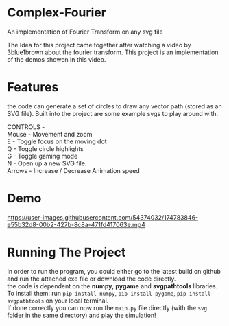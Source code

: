 # Complex-Fourier
An implementation of Fourier Transform on any svg file

The Idea for this project came together after watching a video by 3blue1brown about the fourier transform.
This project is an implementation of the demos showen in this video.

# Features
the code can generate a set of circles to draw any vector path (stored as an SVG file).
Built into the project are some example svgs to play around with.

CONTROLS - 
<br> Mouse - Movement and zoom
<br> E - Toggle focus on the moving dot
<br> Q - Toggle circle highlights
<br> G - Toggle gaming mode
<br> N - Open up a new SVG file.
<br> Arrows - Increase / Decrease Animation speed

# Demo
https://user-images.githubusercontent.com/54374032/174783846-e55b32d8-00b2-427b-8c8a-471fd417063e.mp4


# Running The Project
In order to run the program, you could either go to the latest build on github and run the attached exe file or download the code directly.
<br> the code is dependent on the <b>numpy</b>, <b>pygame</b> and <b>svgpathtools</b> libraries.
<br>To install them: run `pip install numpy`, `pip install pygame`, `pip install svgpathtools` on your local terminal.
<br> If done correctly you can now run the `main.py` file directly (with the `svg` folder in the same directory) and play the simulation!
